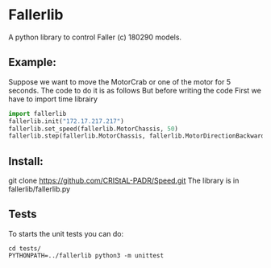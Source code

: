 # Fallerlib
A python library to control Faller (c) 180290 models. 

Example: 
--------
Suppose we want to move the MotorCrab or one of the motor for 5 seconds. The code to do it is as follows
But before writing the code First we have to import time librairy

```python
import fallerlib
fallerlib.init("172.17.217.217")
fallerlib.set_speed(fallerlib.MotorChassis, 50)
fallerlib.step(fallerlib.MotorChassis, fallerlib.MotorDirectionBackward)
```

Install:
--------
git clone https://github.com/CRIStAL-PADR/Speed.git
The library is in fallerlib/fallerlib.py

Tests
-----
To starts the unit tests you can do:
```console
cd tests/
PYTHONPATH=../fallerlib python3 -m unittest
```

